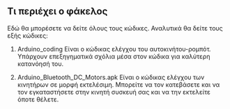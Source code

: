## Τι περιέχει ο φάκελος
Εδώ θα μπορέσετε να δείτε όλους τους κώδικες. Αναλυτικά θα δείτε τους εξής κώδικες:

1. Arduino_coding
Είναι ο κώδικας ελέγχου του αυτοκινήτου-ρομπότ. Υπάρχουν επεξηγηματικά σχόλια μέσα στον κώδικα για καλύτερη κατανόησή του.

2. Arduino_Bluetooth_DC_Motors.apk
Είναι ο κώδικας ελέγχου των κινητήρων σε μορφή εκτελέσιμη. Μπορείτε να τον κατεβάσετε και να τον εγκαταστήσετε στην κινητή συσκευή σας και να την εκτελείτε όποτε θέλετε.

